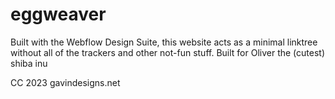 # eggweaver
Built with the Webflow Design Suite, this website acts as a minimal linktree without all of the trackers and other not-fun stuff.
Built for Oliver the (cutest) shiba inu

CC 2023 gavindesigns.net
